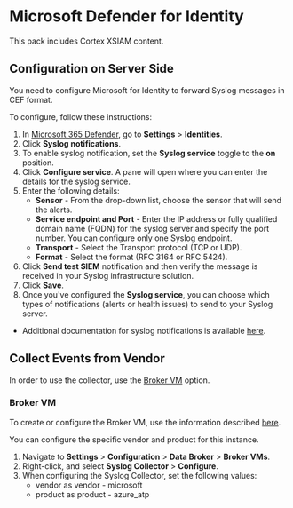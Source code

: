 # Microsoft Defender for Identity
This pack includes Cortex XSIAM content. 
## Configuration on Server Side
You need to configure Microsoft for Identity to forward Syslog messages in CEF format.

To configure, follow these instructions:
1. In [Microsoft 365 Defender](https://security.microsoft.com/), go to **Settings** > **Identities**.
2. Click **Syslog notifications**.
3. To enable syslog notification, set the **Syslog service** toggle to the **on** position.
4. Click **Configure service**. A pane will open where you can enter the details for the syslog service.
5. Enter the following details:
   * **Sensor** - From the drop-down list, choose the sensor that will send the alerts.
   * **Service endpoint and Port** - Enter the IP address or fully qualified domain name (FQDN) for the syslog server and specify the port number. You can configure only one Syslog endpoint.
   * **Transport** - Select the Transport protocol (TCP or UDP).
   * **Format** - Select the format (RFC 3164 or RFC 5424).
6. Click **Send test SIEM** notification and then verify the message is received in your Syslog infrastructure solution.
7. Click **Save**.
8. Once you've configured the **Syslog service**, you can choose which types of notifications (alerts or health issues) to send to your Syslog server.

* Additional documentation for syslog notifications is available [here](https://learn.microsoft.com/en-us/defender-for-identity/notifications#syslog-notifications).

## Collect Events from Vendor

In order to use the collector, use the [Broker VM](#broker-vm) option.

### Broker VM
To create or configure the Broker VM, use the information described [here](https://docs-cortex.paloaltonetworks.com/r/Cortex-XDR/Cortex-XDR-Pro-Administrator-Guide/Configure-the-Broker-VM).

You can configure the specific vendor and product for this instance.


1. Navigate to **Settings** > **Configuration** > **Data Broker** > **Broker VMs**. 
2. Right-click, and select **Syslog Collector** > **Configure**.
3. When configuring the Syslog Collector, set the following values:
   - vendor as vendor - microsoft
   - product as product - azure_atp